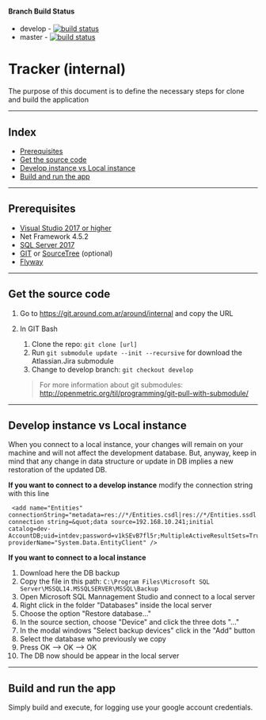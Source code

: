 #### Branch Build Status ####
 
- develop - [![build status](https://git.around.com.ar/around/internal/badges/develop/build.svg)](https://git.around.com.ar/around/internal/commits/develop)
- master - [![build status](https://git.around.com.ar/around/internal/badges/master/build.svg)](https://git.around.com.ar/around/internal/commits/master)

Tracker (internal)
===================

The purpose of this document is to define the necessary steps for clone and build the application

----------

Index
-------------

 - [Prerequisites](#prerequisites)
 - [Get the source code](#Get-the-source-code)
 - [Develop instance vs Local instance](#develop-instance-vs-Local-instance)
 - [Build and run the app](#build-and-run-the-app)

----------


Prerequisites
-------------

 - [Visual Studio 2017 or higher][1]
 - Net Framework 4.5.2
 - [SQL Server 2017][2]
 - [GIT][3] or [SourceTree][4] (optional)
 - [Flyway][5]

----------


Get the source code
-------------

 1. Go to https://git.around.com.ar/around/internal and copy the URL
 2. In GIT Bash
	 1. Clone the repo: `git clone [url]`
	 2. Run `git submodule update --init --recursive` for download the Atlassian.Jira submodule
	 3. Change to develop branch: `git checkout develop`
 
	> For more information about git submodules:  http://openmetric.org/til/programming/git-pull-with-submodule/
 ----------


Develop instance vs Local instance
-------------
When you connect to a local instance, your changes will remain on your machine and will not affect the development database.
But, anyway, keep in mind that any change in data structure or update in DB implies a new restoration of the updated DB.

 **If you want to connect to a develop instance** modify the connection string with this line
 
```
 <add name="Entities" connectionString="metadata=res://*/Entities.csdl|res://*/Entities.ssdl|res://*/Entities.msl;provider=System.Data.SqlClient;provider connection string=&quot;data source=192.168.10.241;initial catalog=dev-AccountDB;uid=intdev;password=v1kSEvB7fl5r;MultipleActiveResultSets=True&quot;" providerName="System.Data.EntityClient" />
```
**If you want to connect to a local instance**

 1. Download here the DB backup
 2. Copy the file in this path: `C:\Program Files\Microsoft SQL Server\MSSQL14.MSSQLSERVER\MSSQL\Backup`
 3. Open Microsoft SQL Mannagement Studio and connect to a local server
 4. Right click in the folder "Databases" inside the local server
 5. Choose the option "Restore database..."
 6. In the source section, choose "Device" and click the three dots "..."
 7. In the modal windows "Select backup devices" click in the "Add" button
 8. Select the database who previously we copy
 9. Press OK --> OK --> OK
 10. The DB now should be appear in the local server 
 ----------



Build and run the app
-------------
Simply build and execute, for logging use your google account credentials.

  [1]: https://visualstudio.microsoft.com/downloads/
  [2]: https://www.microsoft.com/es-es/sql-server/sql-server-downloads
  [3]: https://git-scm.com/
  [4]: https://www.sourcetreeapp.com/
  [5]: https://flywaydb.org/download/
